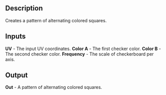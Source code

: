 ## Description
Creates a pattern of alternating colored squares.

## Inputs
**UV** - The input UV coordinates.
**Color A** - The first checker color.
**Color B** - The second checker color.
**Frequency** - The scale of checkerboard per axis.

## Output
**Out** - A pattern of alternating colored squares.